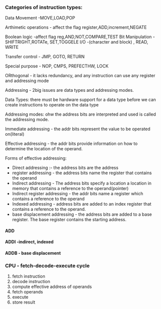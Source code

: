 ### Categories of instruction types:
Data Movement -MOVE,LOAD,POP

Arthimetic operations - affect the flag register,ADD,increment,NEGATE

Boolean logic -affect flag reg,AND,NOT,COMPARE,TEST
Bit Manipulation -SHIFTRIGHT,ROTATe, SET,TOGGELE
I/O -(character and block) , READ, WRITE

Transfer control - JMP, GOTO, RETURN

Special purpose - NOP, CMPS, PREFECTHW, LOCK


ORthogonal - it lacks redundancy, and any instruction can use any register and addressing mode

Addressing - 2big issues are data types and addressing modes.

Data Types: there must be hardware  support for a data type before we can create instructions to operate on the data type

Addressing modes: ohw the address bits are interpreted and used is called the addressing mode.

Immediate addressing - the addr bits represent the value to be operated on(literal)

Effective addressing - the addr bits provide information on how to determine the location of the operand.

Forms of effective addressing:
  * Direct addressing :- the address bits are the address
  * register addressing - the address bits name the register that contains the operand
  * Indirect addressing - The address bits specify a location a location in memory that contains a reference to the operand(pointer)
  * Indirect register addressing - the addr bits name a register which contains a reference to the operand
  * Indexed addressing - address bits are added to an index register that contains a reference to the operand.
  * base displacement addressing - the address bits are added to a base register. The base register contains the starting address.
  
  #### ADD
  #### ADDI -indirect, indexed
  #### ADDB - base displacement
  
  ### CPU - fetch-decode-execute cycle
  1. fetch instruction
  2. decode instruction
  3. compute effective address of operands
  4. fetch operands
  5. execute
  6. store result
  
  
